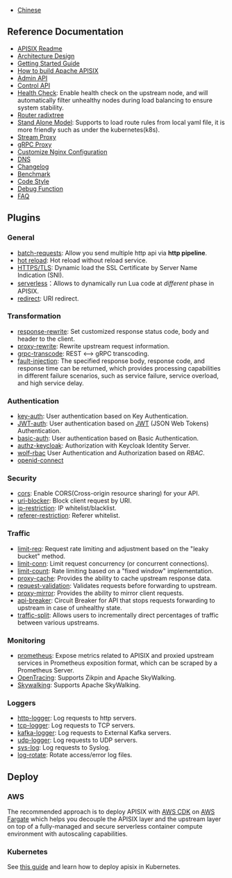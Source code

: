 <!--
#
# Licensed to the Apache Software Foundation (ASF) under one or more
# contributor license agreements.  See the NOTICE file distributed with
# this work for additional information regarding copyright ownership.
# The ASF licenses this file to You under the Apache License, Version 2.0
# (the "License"); you may not use this file except in compliance with
# the License.  You may obtain a copy of the License at
#
#     http://www.apache.org/licenses/LICENSE-2.0
#
# Unless required by applicable law or agreed to in writing, software
# distributed under the License is distributed on an "AS IS" BASIS,
# WITHOUT WARRANTIES OR CONDITIONS OF ANY KIND, either express or implied.
# See the License for the specific language governing permissions and
# limitations under the License.
#
-->

* [Chinese](./zh-cn/README.md)

## Reference Documentation

* [APISIX Readme](./README.md)
* [Architecture Design](architecture-design.md)
* [Getting Started Guide](getting-started.md)
* [How to build Apache APISIX](how-to-build.md)
* [Admin API](admin-api.md)
* [Control API](control-api.md)
* [Health Check](health-check.md): Enable health check on the upstream node, and will automatically filter unhealthy nodes during load balancing to ensure system stability.
* [Router radixtree](router-radixtree.md)
* [Stand Alone Model](stand-alone.md): Supports to load route rules from local yaml file, it is more friendly such as under the kubernetes(k8s).
* [Stream Proxy](stream-proxy.md)
* [gRPC Proxy](grpc-proxy.md)
* [Customize Nginx Configuration](./customize-nginx-configuration.md)
* [DNS](./dns.md)
* [Changelog](../CHANGELOG.md)
* [Benchmark](benchmark.md)
* [Code Style](../CODE_STYLE.md)
* [Debug Function](./debug-function.md)
* [FAQ](../FAQ.md)

## Plugins

### General

* [batch-requests](plugins/batch-requests.md): Allow you send multiple http api via **http pipeline**.
* [hot reload](plugins.md): Hot reload without reload service.
* [HTTPS/TLS](https.md): Dynamic load the SSL Certificate by Server Name Indication (SNI).
* [serverless](plugins/serverless.md)：Allows to dynamically run Lua code at *different* phase in APISIX.
* [redirect](plugins/redirect.md): URI redirect.

### Transformation

* [response-rewrite](plugins/response-rewrite.md): Set customized response status code, body and header to the client.
* [proxy-rewrite](plugins/proxy-rewrite.md): Rewrite upstream request information.
* [grpc-transcode](plugins/grpc-transcode.md): REST <--> gRPC transcoding.
* [fault-injection](plugins/fault-injection.md): The specified response body, response code, and response time can be returned, which provides processing capabilities in different failure scenarios, such as service failure, service overload, and high service delay.

### Authentication

* [key-auth](plugins/key-auth.md): User authentication based on Key Authentication.
* [JWT-auth](plugins/jwt-auth.md): User authentication based on [JWT](https://jwt.io/) (JSON Web Tokens) Authentication.
* [basic-auth](plugins/basic-auth.md): User authentication based on Basic Authentication.
* [authz-keycloak](plugins/authz-keycloak.md): Authorization with Keycloak Identity Server.
* [wolf-rbac](plugins/wolf-rbac.md) User Authentication and Authorization based on *RBAC*.
* [openid-connect](plugins/openid-connect.md)

### Security

* [cors](plugins/cors.md): Enable CORS(Cross-origin resource sharing) for your API.
* [uri-blocker](plugins/uri-blocker.md): Block client request by URI.
* [ip-restriction](plugins/ip-restriction.md): IP whitelist/blacklist.
* [referer-restriction](plugins/referer-restriction.md): Referer whitelist.

### Traffic

* [limit-req](plugins/limit-req.md): Request rate limiting and adjustment based on the "leaky bucket" method.
* [limit-conn](plugins/limit-conn.md): Limit request concurrency (or concurrent connections).
* [limit-count](plugins/limit-count.md): Rate limiting based on a "fixed window" implementation.
* [proxy-cache](plugins/proxy-cache.md): Provides the ability to cache upstream response data.
* [request-validation](plugins/request-validation.md): Validates requests before forwarding to upstream.
* [proxy-mirror](plugins/proxy-mirror.md): Provides the ability to mirror client requests.
* [api-breaker](plugins/api-breaker.md): Circuit Breaker for API that stops requests forwarding to upstream in case of unhealthy state.
* [traffic-split](plugins/traffic-split.md): Allows users to incrementally direct percentages of traffic between various upstreams.

### Monitoring

* [prometheus](plugins/prometheus.md): Expose metrics related to APISIX and proxied upstream services in Prometheus exposition format, which can be scraped by a Prometheus Server.
* [OpenTracing](plugins/zipkin.md): Supports Zikpin and Apache SkyWalking.
* [Skywalking](plugins/skywalking.md): Supports Apache SkyWalking.

### Loggers

* [http-logger](plugins/http-logger.md): Log requests to http servers.
* [tcp-logger](plugins/tcp-logger.md): Log requests to TCP servers.
* [kafka-logger](plugins/kafka-logger.md): Log requests to External Kafka servers.
* [udp-logger](plugins/udp-logger.md): Log requests to UDP servers.
* [sys-log](plugins/syslog.md): Log requests to Syslog.
* [log-rotate](plugins/log-rotate.md): Rotate access/error log files.

## Deploy

### AWS

The recommended approach is to deploy APISIX with [AWS CDK](https://aws.amazon.com/cdk/) on [AWS Fargate](https://aws.amazon.com/fargate/) which helps you decouple the APISIX layer and the upstream layer on top of a fully-managed and secure serverless container compute environment with autoscaling capabilities.

### Kubernetes

See [this guide](../kubernetes/README.md) and learn how to deploy apisix in Kubernetes.

